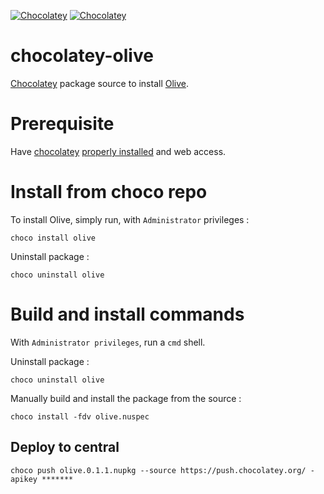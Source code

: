 [![Chocolatey](https://img.shields.io/chocolatey/v/olive.svg)](https://chocolatey.org/packages/olive)
[![Chocolatey](https://img.shields.io/chocolatey/dt/olive.svg)](https://chocolatey.org/packages/olive)


# chocolatey-olive

[Chocolatey](https://chocolatey.org)  package source to install [Olive](https://olivevideoeditor.org/). 

# Prerequisite

Have [chocolatey](https://chocolatey.org/) [properly installed](https://chocolatey.org/install) and web access.


# Install from choco repo

To install Olive, simply run, with ```Administrator``` privileges :

```
choco install olive
```

Uninstall package :

```
choco uninstall olive
```




# Build and install commands

With ```Administrator privileges```, run a ```cmd``` shell.

Uninstall package :

```
choco uninstall olive
```

Manually build and install the package from the source :

```
choco install -fdv olive.nuspec
```


## Deploy to central

```
choco push olive.0.1.1.nupkg --source https://push.chocolatey.org/ -apikey *******
```
